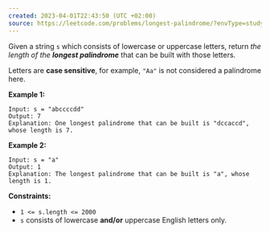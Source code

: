 ```yaml
---
created: 2023-04-01T22:43:50 (UTC +02:00)
source: https://leetcode.com/problems/longest-palindrome/?envType=study-plan&id=level-1
---
```

Given a string `s` which consists of lowercase or uppercase letters, return _the length of the **longest palindrome**_ that can be built with those letters.

Letters are **case sensitive**, for example, `"Aa"` is not considered a palindrome here.

**Example 1:**

```
Input: s = "abccccdd"
Output: 7
Explanation: One longest palindrome that can be built is "dccaccd", whose length is 7.

```

**Example 2:**

```
Input: s = "a"
Output: 1
Explanation: The longest palindrome that can be built is "a", whose length is 1.

```

**Constraints:**

-   `1 <= s.length <= 2000`
-   `s` consists of lowercase **and/or** uppercase English letters only.
